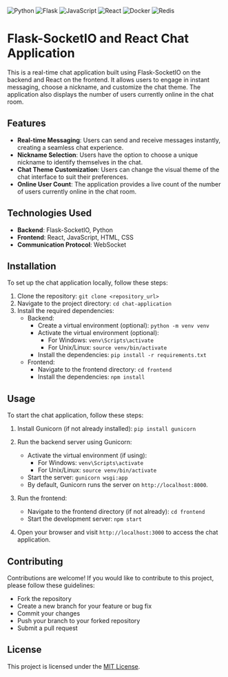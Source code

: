 ![Python](https://img.shields.io/badge/Python-14354C?style=for-the-badge&logo=python&logoColor=white)
![Flask](https://img.shields.io/badge/Flask-000000?style=for-the-badge&logo=flask&logoColor=white)
![JavaScript](https://img.shields.io/badge/JavaScript-F7DF1E?style=for-the-badge&logo=JavaScript&logoColor=white)
![React](https://img.shields.io/badge/React-20232A?style=for-the-badge&logo=react&logoColor=61DAFB)
![Docker](https://img.shields.io/badge/docker-%230db7ed.svg?style=for-the-badge&logo=docker&logoColor=white)
![Redis](https://img.shields.io/badge/redis-%23DD0031.svg?&style=for-the-badge&logo=redis&logoColor=white)

# Flask-SocketIO and React Chat Application

This is a real-time chat application built using Flask-SocketIO on the backend and React on the frontend. It allows users to engage in instant messaging, choose a nickname, and customize the chat theme. The application also displays the number of users currently online in the chat room.

## Features

- **Real-time Messaging**: Users can send and receive messages instantly, creating a seamless chat experience.
- **Nickname Selection**: Users have the option to choose a unique nickname to identify themselves in the chat.
- **Chat Theme Customization**: Users can change the visual theme of the chat interface to suit their preferences.
- **Online User Count**: The application provides a live count of the number of users currently online in the chat room.

## Technologies Used

- **Backend**: Flask-SocketIO, Python
- **Frontend**: React, JavaScript, HTML, CSS
- **Communication Protocol**: WebSocket

## Installation

To set up the chat application locally, follow these steps:

1. Clone the repository: `git clone <repository_url>`
2. Navigate to the project directory: `cd chat-application`
3. Install the required dependencies:
   - Backend:
     - Create a virtual environment (optional): `python -m venv venv`
     - Activate the virtual environment (optional):
       - For Windows: `venv\Scripts\activate`
       - For Unix/Linux: `source venv/bin/activate`
     - Install the dependencies: `pip install -r requirements.txt`
   - Frontend:
     - Navigate to the frontend directory: `cd frontend`
     - Install the dependencies: `npm install`

## Usage

To start the chat application, follow these steps:

1. Install Gunicorn (if not already installed): `pip install gunicorn`
2. Run the backend server using Gunicorn:
   - Activate the virtual environment (if using): 
     - For Windows: `venv\Scripts\activate`
     - For Unix/Linux: `source venv/bin/activate`
   - Start the server: `gunicorn wsgi:app`
   - By default, Gunicorn runs the server on `http://localhost:8000`.

3. Run the frontend:
   - Navigate to the frontend directory (if not already): `cd frontend`
   - Start the development server: `npm start`
4. Open your browser and visit `http://localhost:3000` to access the chat application.

## Contributing

Contributions are welcome! If you would like to contribute to this project, please follow these guidelines:
- Fork the repository
- Create a new branch for your feature or bug fix
- Commit your changes
- Push your branch to your forked repository
- Submit a pull request

## License

This project is licensed under the [MIT License](https://github.com/SoulNaturalist/reactive-super-chat/blob/main/LICENSE).
